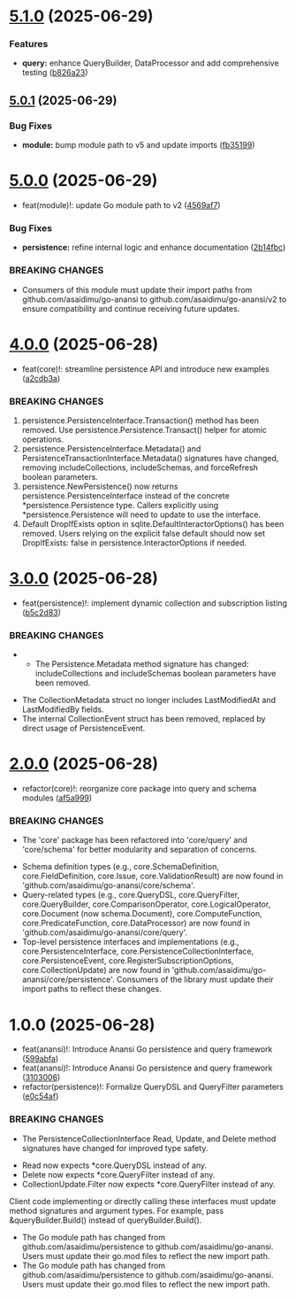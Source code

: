# [5.1.0](https://github.com/asaidimu/go-anansi/compare/v5.0.1...v5.1.0) (2025-06-29)


### Features

* **query:** enhance QueryBuilder, DataProcessor and add comprehensive testing ([b826a23](https://github.com/asaidimu/go-anansi/commit/b826a233f5552b32a4f853d4d48cbdec7efd6950))

## [5.0.1](https://github.com/asaidimu/go-anansi/compare/v5.0.0...v5.0.1) (2025-06-29)


### Bug Fixes

* **module:** bump module path to v5 and update imports ([fb35199](https://github.com/asaidimu/go-anansi/commit/fb351993c106047b4e4c10131da4adbe370733b0))

# [5.0.0](https://github.com/asaidimu/go-anansi/compare/v4.0.0...v5.0.0) (2025-06-29)


* feat(module)!: update Go module path to v2 ([4569af7](https://github.com/asaidimu/go-anansi/commit/4569af78a00e00bd7baa14b3f20f7e485518c348))


### Bug Fixes

* **persistence:** refine internal logic and enhance documentation ([2b14fbc](https://github.com/asaidimu/go-anansi/commit/2b14fbc184ce5b17536b178953c381de0bc8b063))


### BREAKING CHANGES

* Consumers of this module must update their import paths
from github.com/asaidimu/go-anansi to github.com/asaidimu/go-anansi/v2
to ensure compatibility and continue receiving future updates.

# [4.0.0](https://github.com/asaidimu/go-anansi/compare/v3.0.0...v4.0.0) (2025-06-28)


* feat(core)!: streamline persistence API and introduce new examples ([a2cdb3a](https://github.com/asaidimu/go-anansi/commit/a2cdb3a922acb3b8d5826ee847ce4a75a421b3b0))


### BREAKING CHANGES

1. persistence.PersistenceInterface.Transaction() method has been removed. Use persistence.Persistence.Transact() helper for atomic operations.
2. persistence.PersistenceInterface.Metadata() and PersistenceTransactionInterface.Metadata() signatures have changed, removing includeCollections, includeSchemas, and forceRefresh boolean parameters.
3. persistence.NewPersistence() now returns persistence.PersistenceInterface instead of the concrete *persistence.Persistence type. Callers explicitly using *persistence.Persistence will need to update to use the interface.
4. Default DropIfExists option in sqlite.DefaultInteractorOptions() has been removed. Users relying on the explicit false default should now set DropIfExists: false in persistence.InteractorOptions if needed.

# [3.0.0](https://github.com/asaidimu/go-anansi/compare/v2.0.0...v3.0.0) (2025-06-28)


* feat(persistence)!: implement dynamic collection and subscription listing ([b5c2d83](https://github.com/asaidimu/go-anansi/commit/b5c2d83910fff121203b2dd860e5c3f5f85ded31))


### BREAKING CHANGES

* - The Persistence.Metadata method signature has changed: includeCollections and includeSchemas boolean parameters have been removed.
- The CollectionMetadata struct no longer includes LastModifiedAt and LastModifiedBy fields.
- The internal CollectionEvent struct has been removed, replaced by direct usage of PersistenceEvent.

# [2.0.0](https://github.com/asaidimu/go-anansi/compare/v1.0.0...v2.0.0) (2025-06-28)


* refactor(core)!: reorganize core package into query and schema modules ([af5a999](https://github.com/asaidimu/go-anansi/commit/af5a999dcd26c1a188d89717bdcccf1304f1ff01))


### BREAKING CHANGES

* The 'core' package has been refactored into 'core/query' and 'core/schema' for better modularity and separation of concerns.
- Schema definition types (e.g., core.SchemaDefinition, core.FieldDefinition, core.Issue, core.ValidationResult) are now found in 'github.com/asaidimu/go-anansi/core/schema'.
- Query-related types (e.g., core.QueryDSL, core.QueryFilter, core.QueryBuilder, core.ComparisonOperator, core.LogicalOperator, core.Document (now schema.Document), core.ComputeFunction, core.PredicateFunction, core.DataProcessor) are now found in 'github.com/asaidimu/go-anansi/core/query'.
- Top-level persistence interfaces and implementations (e.g., core.PersistenceInterface, core.PersistenceCollectionInterface, core.PersistenceEvent, core.RegisterSubscriptionOptions, core.CollectionUpdate) are now found in 'github.com/asaidimu/go-anansi/core/persistence'.
Consumers of the library must update their import paths to reflect these changes.

# 1.0.0 (2025-06-28)


* feat(anansi)!: Introduce Anansi Go persistence and query framework ([599abfa](https://github.com/asaidimu/go-anansi/commit/599abfa51cccc1dc1d6a56f3dc5aafdf0b33437a))
* feat(anansi)!: Introduce Anansi Go persistence and query framework ([3103006](https://github.com/asaidimu/go-anansi/commit/31030064bf964a1825b1d5e2680f4ae0f365c6d2))
* refactor(persistence)!: Formalize QueryDSL and QueryFilter parameters ([e0c54af](https://github.com/asaidimu/go-anansi/commit/e0c54af88f009a28c63c2e687fe48f5be5fd72ef))


### BREAKING CHANGES

* The PersistenceCollectionInterface Read, Update, and Delete method signatures have changed for improved type safety.
- Read now expects *core.QueryDSL instead of any.
- Delete now expects *core.QueryFilter instead of any.
- CollectionUpdate.Filter now expects *core.QueryFilter instead of any.

Client code implementing or directly calling these interfaces must update method signatures and argument types. For example, pass &queryBuilder.Build() instead of queryBuilder.Build().
* The Go module path has changed from github.com/asaidimu/persistence to github.com/asaidimu/go-anansi. Users must update their go.mod files to reflect the new import path.
* The Go module path has changed from github.com/asaidimu/persistence to github.com/asaidimu/go-anansi. Users must update their go.mod files to reflect the new import path.
